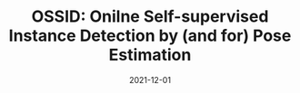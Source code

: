 ---
title: "OSSID: Onilne Self-supervised Instance Detection by (and for) Pose Estimation"
collection: publications
permalink: /publication/2021-12-ossid
excerpt: ''
date: 2021-12-01
venue: 'Robotics and Automation Letter (RA-L), 2022'
paperurl: 'https://arxiv.org/abs/2201.07309'
imgurl: 'ossid.png'
show: true
authors:
  - name: Qiao Gu
    link: 
  - name: Brian Okorn
    link: https://www.ri.cmu.edu/ri-people/brian-e-okorn/
  - name: David Held
    link: https://davheld.github.io/
links:
  - name: paper
    link: https://arxiv.org/pdf/2201.07309.pdf
  - name: project page
    link: https://georgegu1997.github.io/OSSID/
---